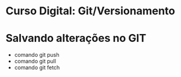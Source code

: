 # Curso Digital: Git/Versionamento

# Salvando alterações no GIT
* comando git push
* comando git pull
* comando git fetch

